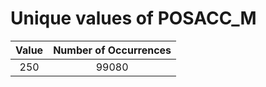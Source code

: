 
Unique values of POSACC_M
=========================

|Value|Number of Occurrences|
| :---: | :---: |
|250|99080|
